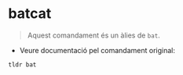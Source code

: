 # batcat

> Aquest comandament és un àlies de `bat`.

- Veure documentació pel comandament original:

`tldr bat`
